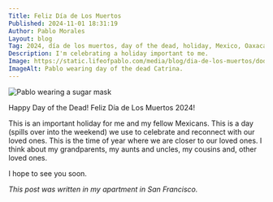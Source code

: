 ```yaml
---
Title: Feliz Día de Los Muertos
Published: 2024-11-01 18:31:19
Author: Pablo Morales
Layout: blog
Tag: 2024, día de los muertos, day of the dead, holiday, Mexico, Oaxaca
Description: I'm celebrating a holiday important to me.
Image: https://static.lifeofpablo.com/media/blog/dia-de-los-muertos/dod-2024-square.jpeg
ImageAlt: Pablo wearing day of the dead Catrina.
---
```

![Pablo wearing a sugar mask](https://static.lifeofpablo.com/media/blog/dia-de-los-muertos/dod-2024-square.jpeg)

Happy Day of the Dead! Feliz Día de Los Muertos 2024! 

This is an important holiday for me and my fellow Mexicans. This is a day (spills over into the weekend) we use to celebrate and reconnect with our loved ones. This is the time of year where we are closer to our loved ones. I think about my grandparents, my aunts and uncles, my cousins and, other loved ones. 

I hope to see you soon.

*This post was written in my apartment in San Francisco.*
